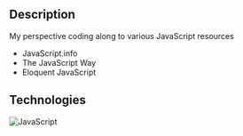 ## Description
My perspective coding along to various JavaScript resources
* JavaScript.info
* The JavaScript Way
* Eloquent JavaScript

## Technologies
![JavaScript](https://img.shields.io/badge/-JAVASCRIPT-333?logo=javascript)






  

